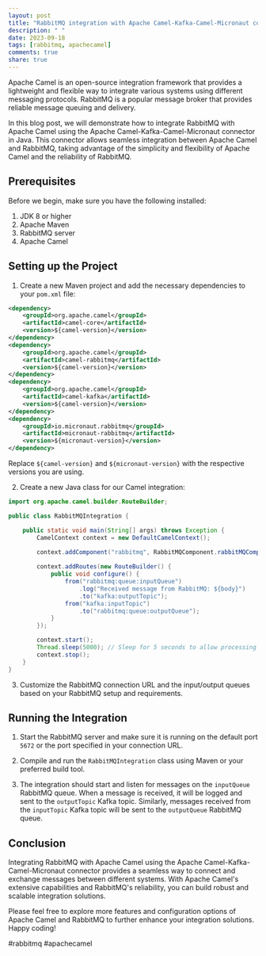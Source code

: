 ```yaml
---
layout: post
title: "RabbitMQ integration with Apache Camel-Kafka-Camel-Micronaut connector in Java"
description: " "
date: 2023-09-18
tags: [rabbitmq, apachecamel]
comments: true
share: true
---
```


Apache Camel is an open-source integration framework that provides a lightweight and flexible way to integrate various systems using different messaging protocols. RabbitMQ is a popular message broker that provides reliable message queuing and delivery.

In this blog post, we will demonstrate how to integrate RabbitMQ with Apache Camel using the Apache Camel-Kafka-Camel-Micronaut connector in Java. This connector allows seamless integration between Apache Camel and RabbitMQ, taking advantage of the simplicity and flexibility of Apache Camel and the reliability of RabbitMQ.

## Prerequisites

Before we begin, make sure you have the following installed:

1. JDK 8 or higher
2. Apache Maven
3. RabbitMQ server
4. Apache Camel

## Setting up the Project

1. Create a new Maven project and add the necessary dependencies to your `pom.xml` file:

```xml
<dependency>
    <groupId>org.apache.camel</groupId>
    <artifactId>camel-core</artifactId>
    <version>${camel-version}</version>
</dependency>
<dependency>
    <groupId>org.apache.camel</groupId>
    <artifactId>camel-rabbitmq</artifactId>
    <version>${camel-version}</version>
</dependency>
<dependency>
    <groupId>org.apache.camel</groupId>
    <artifactId>camel-kafka</artifactId>
    <version>${camel-version}</version>
</dependency>
<dependency>
    <groupId>io.micronaut.rabbitmq</groupId>
    <artifactId>micronaut-rabbitmq</artifactId>
    <version>${micronaut-version}</version>
</dependency>
```

Replace `${camel-version}` and `${micronaut-version}` with the respective versions you are using.

2. Create a new Java class for our Camel integration:

```java
import org.apache.camel.builder.RouteBuilder;

public class RabbitMQIntegration {

    public static void main(String[] args) throws Exception {
        CamelContext context = new DefaultCamelContext();
        
        context.addComponent("rabbitmq", RabbitMQComponent.rabbitMQComponent("amqp://localhost:5672"));

        context.addRoutes(new RouteBuilder() {
            public void configure() {
                from("rabbitmq:queue:inputQueue")
                    .log("Received message from RabbitMQ: ${body}")
                    .to("kafka:outputTopic");
                from("kafka:inputTopic")
                    .to("rabbitmq:queue:outputQueue");
            }
        });

        context.start();
        Thread.sleep(5000); // Sleep for 5 seconds to allow processing
        context.stop();
    }
}
```

3. Customize the RabbitMQ connection URL and the input/output queues based on your RabbitMQ setup and requirements.

## Running the Integration

1. Start the RabbitMQ server and make sure it is running on the default port `5672` or the port specified in your connection URL.

2. Compile and run the `RabbitMQIntegration` class using Maven or your preferred build tool.

3. The integration should start and listen for messages on the `inputQueue` RabbitMQ queue. When a message is received, it will be logged and sent to the `outputTopic` Kafka topic. Similarly, messages received from the `inputTopic` Kafka topic will be sent to the `outputQueue` RabbitMQ queue.

## Conclusion

Integrating RabbitMQ with Apache Camel using the Apache Camel-Kafka-Camel-Micronaut connector provides a seamless way to connect and exchange messages between different systems. With Apache Camel's extensive capabilities and RabbitMQ's reliability, you can build robust and scalable integration solutions.

Please feel free to explore more features and configuration options of Apache Camel and RabbitMQ to further enhance your integration solutions. Happy coding!

#rabbitmq #apachecamel